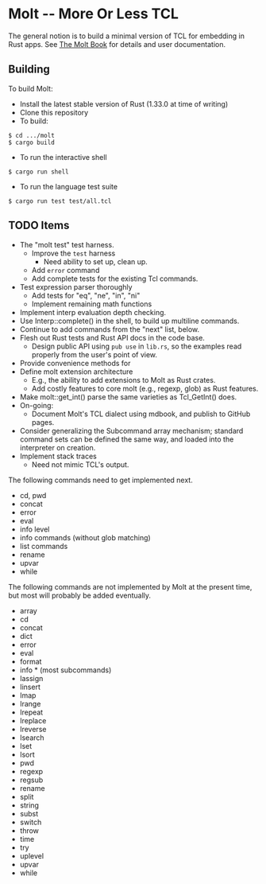 # Molt -- More Or Less TCL

The general notion is to build a minimal version of TCL for embedding in Rust
apps.  See [The Molt Book](https://github.com/wduquette/molt-book) for details
and user documentation.

## Building

To build Molt:

*   Install the latest stable version of Rust (1.33.0 at time of writing)
*   Clone this repository
*   To build:

```
$ cd .../molt
$ cargo build
```

*   To run the interactive shell

```
$ cargo run shell
```

*   To run the language test suite

```
$ cargo run test test/all.tcl
```

## TODO Items

* The "molt test" test harness.
  * Improve the `test` harness
    * Need ability to set up, clean up.
  * Add `error` command
  * Add complete tests for the existing Tcl commands.
* Test expression parser thoroughly
  * Add tests for "eq", "ne", "in", "ni"
  * Implement remaining math functions
* Implement interp evaluation depth checking.
* Use Interp::complete() in the shell, to build up multiline commands.
* Continue to add commands from the "next" list, below.
* Flesh out Rust tests and Rust API docs in the code base.
  * Design public API using `pub use` in `lib.rs`, so the examples read
    properly from the user's point of view.
* Provide convenience methods for
* Define molt extension architecture
  * E.g., the ability to add extensions to Molt as Rust crates.
  * Add costly features to core molt (e.g., regexp, glob) as Rust features.
* Make molt::get_int() parse the same varieties as Tcl_GetInt() does.
* On-going:
    * Document Molt's TCL dialect using mdbook, and publish to GitHub pages.
* Consider generalizing the Subcommand array mechanism; standard command sets
  can be defined the same way, and loaded into the interpreter on creation.
* Implement stack traces
  * Need not mimic TCL's output.

The following commands need to get implemented next.

* cd, pwd
* concat
* error
* eval
* info level
* info commands (without glob matching)
* list commands
* rename
* upvar
* while

The following commands are not implemented by Molt at the present time,
but most will probably be added eventually.

* array
* cd
* concat
* dict
* error
* eval
* format
* info * (most subcommands)
* lassign
* linsert
* lmap
* lrange
* lrepeat
* lreplace
* lreverse
* lsearch
* lset
* lsort
* pwd
* regexp
* regsub
* rename
* split
* string
* subst
* switch
* throw
* time
* try
* uplevel
* upvar
* while
